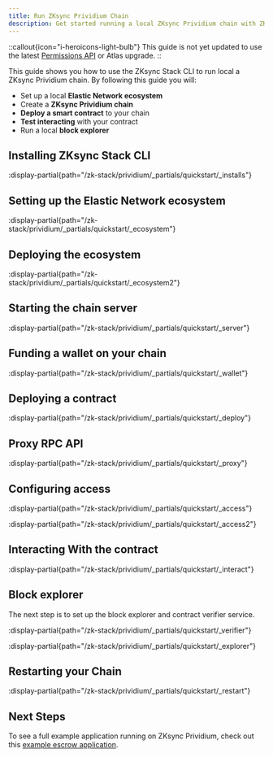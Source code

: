 ```yaml
---
title: Run ZKsync Prividium Chain
description: Get started running a local ZKsync Prividium chain with ZKsync Stack.
---
```


::callout{icon="i-heroicons-light-bulb"}
This guide is not yet updated to use the latest [Permissions API](/zk-stack/prividium/permissioning) or Atlas upgrade.
::

This guide shows you how to use the ZKsync Stack CLI to run local a ZKsync Prividium chain.
By following this guide you will:

- Set up a local **Elastic Network ecosystem**
- Create a **ZKsync Prividium chain**
- **Deploy a smart contract** to your chain
- **Test interacting** with your contract
- Run a local **block explorer**

## Installing ZKsync Stack CLI

:display-partial{path="/zk-stack/prividium/_partials/quickstart/_installs"}

## Setting up the Elastic Network ecosystem

:display-partial{path="/zk-stack/prividium/_partials/quickstart/_ecosystem"}

## Deploying the ecosystem

:display-partial{path="/zk-stack/prividium/_partials/quickstart/_ecosystem2"}

## Starting the chain server

:display-partial{path="/zk-stack/prividium/_partials/quickstart/_server"}

## Funding a wallet on your chain

:display-partial{path="/zk-stack/prividium/_partials/quickstart/_wallet"}

## Deploying a contract

:display-partial{path="/zk-stack/prividium/_partials/quickstart/_deploy"}

## Proxy RPC API

:display-partial{path="/zk-stack/prividium/_partials/quickstart/_proxy"}

## Configuring access

:display-partial{path="/zk-stack/prividium/_partials/quickstart/_access"}

:display-partial{path="/zk-stack/prividium/_partials/quickstart/_access2"}

## Interacting With the contract

:display-partial{path="/zk-stack/prividium/_partials/quickstart/_interact"}

## Block explorer

The next step is to set up the block explorer and contract verifier service.

:display-partial{path="/zk-stack/prividium/_partials/quickstart/_verifier"}

:display-partial{path="/zk-stack/prividium/_partials/quickstart/_explorer"}

## Restarting your Chain

:display-partial{path="/zk-stack/prividium/_partials/quickstart/_restart"}

## Next Steps

To see a full example application running on ZKsync Prividium,
check out this [example escrow application](https://github.com/JackHamer09/interop-escrow-double-zero/tree/single-chain-demo).

